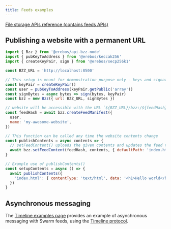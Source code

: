 ```yaml
---
title: Feeds examples
---
```


[File storage APIs reference (contains feeds APIs)](api-bzz.md)

## Publishing a website with a permanent URL

```javascript
import { Bzz } from '@erebos/api-bzz-node'
import { pubKeyToAddress } from '@erebos/keccak256'
import { createKeyPair, sign } from '@erebos/secp256k1'

const BZZ_URL = 'http://localhost:8500'

// This setup is meant for demonstration purpose only - keys and signatures security must be handled by the application
const keyPair = createKeyPair()
const user = pubKeyToAddress(keyPair.getPublic('array'))
const signBytes = async bytes => sign(bytes, keyPair)
const bzz = new Bzz({ url: BZZ_URL, signBytes })

// website will be accessible with the URL `${BZZ_URL}/bzz:/${feedHash}`
const feedHash = await bzz.createFeedManifest({
  user,
  name: 'my-awesome-website',
})

// This function can be called any time the website contents change
const publishContents = async contents => {
  // setFeedContent() uploads the given contents and updates the feed to point to the contents hash
  await bzz.setFeedContent(feedHash, contents, { defaultPath: 'index.html' })
}

// Example use of publishContents()
const setupContents = async () => {
  await publishContents({
    'index.html': { contentType: 'text/html', data: '<h1>Hello world</h1>' },
  })
}
```

## Asynchronous messaging

The [Timeline examples page](timeline-examples.md) provides an example of asynchronous messaging with Swarm feeds, using the [Timeline protocol](timeline-spec.md).
